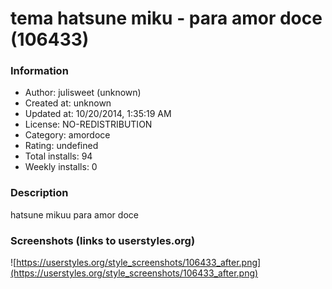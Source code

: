 # tema hatsune miku - para amor doce (106433)

### Information
- Author: julisweet (unknown)
- Created at: unknown
- Updated at: 10/20/2014, 1:35:19 AM
- License: NO-REDISTRIBUTION
- Category: amordoce
- Rating: undefined
- Total installs: 94
- Weekly installs: 0


### Description
hatsune mikuu para amor doce


### Screenshots (links to userstyles.org)
![https://userstyles.org/style_screenshots/106433_after.png](https://userstyles.org/style_screenshots/106433_after.png)


